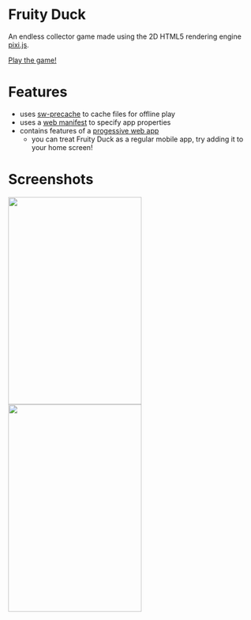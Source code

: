 # Fruity Duck
An endless collector game made using the 2D HTML5 rendering engine [pixi.js](https://github.com/pixijs/pixi.js?utm_source=html5weekly).

[Play the game!](https://fondson.github.io/fruity-duck/)

# Features

- uses [sw-precache](https://github.com/GoogleChrome/sw-precache) to cache files for offline play
- uses a [web manifest](https://developer.mozilla.org/en-US/docs/Web/Manifest) to specify app properties
- contains features of a [progessive web app](https://developers.google.com/web/progressive-web-apps/)
  - you can treat Fruity Duck as a regular mobile app, try adding it to your home screen!


# Screenshots
<img src="https://dl2.pushbulletusercontent.com/yQMQQmDuC7zdMFfYb3BscTJGb9cFtMeE/Screenshot_20170425-230303~01.png" width="270px" height="420px" /><img src="https://dl2.pushbulletusercontent.com/WyM9RGNtyDISf7ulxoCPxH96Tw1ORj3a/Screenshot_20170425-230343~01.png" width="270px" height="420px" />
